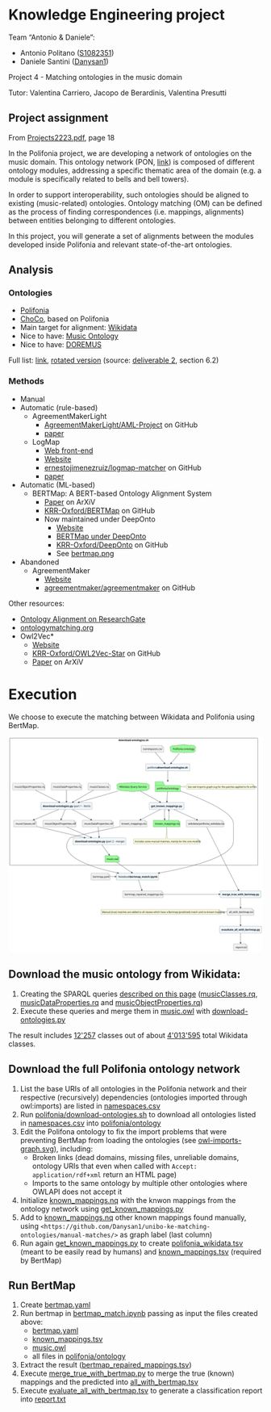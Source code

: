 # Knowledge Engineering project

Team “Antonio & Daniele”:

- Antonio Politano ([S1082351](https://github.com/S1082351))
- Daniele Santini ([Danysan1](https://github.com/Danysan1))

Project 4 - Matching ontologies in the music domain

Tutor: Valentina Carriero, Jacopo de Berardinis, Valentina Presutti

## Project assignment
From [Projects2223.pdf](./Projects2223.pdf), page 18

In the Polifonia project, we are developing a network of ontologies on the music domain.
This ontology network (PON, [link](https://github.com/polifonia-project/ontology-network/)) is composed of different ontology modules, addressing a specific thematic area of the domain (e.g. a module is specifically related to bells and bell towers).

In order to support interoperability, such ontologies should be aligned to existing (music-related) ontologies.
Ontology matching (OM) can be defined as the process of finding correspondences (i.e. mappings, alignments) between entities belonging to different ontologies.

In this project, you will generate a set of alignments between the modules developed inside Polifonia and relevant state-of-the-art ontologies.

## Analysis
### Ontologies

* [Polifonia](./polifonia/)
* [ChoCo](https://github.com/smashub/choco), based on Polifonia
* Main target for alignment: [Wikidata](./wikidata)
* Nice to have: [Music Ontology](./music-ontology/)
* Nice to have: [DOREMUS](./doremus/)

Full list: [link](https://github.com/polifonia-project/ontology-network/blob/5e90aefa25217547eddd4816bdae719b0e52daac/resources/d21-ontologies.pdf), [rotated version](./d21-ontologies.pdf) (source: [deliverable 2](https://polifonia-project.eu/wp-content/uploads/2022/01/Polifonia_D2.1_V1.0.pdf), section 6.2)

### Methods

* Manual
* Automatic (rule-based)
    * AgreementMakerLight
        * [AgreementMakerLight/AML-Project](https://github.com/AgreementMakerLight/AML-Project) on GitHub
        * [paper](https://www.semantic-web-journal.net/content/agreementmakerlight-0)
    * LogMap
        * [Web front-end](http://krrwebtools.cs.ox.ac.uk/logmap/)
        * [Website](https://www.cs.ox.ac.uk/isg/tools/LogMap/)
        * [ernestojimenezruiz/logmap-matcher](https://github.com/ernestojimenezruiz/logmap-matcher) on GitHub
        * [paper](https://www.cs.ox.ac.uk/isg/projects/LogMap/papers/paper_ISWC2011.pdf)
* Automatic (ML-based)
    * BERTMap: A BERT-based Ontology Alignment System
        * [Paper](https://arxiv.org/abs/2112.02682) on ArXiV
        * [KRR-Oxford/BERTMap](https://github.com/KRR-Oxford/BERTMap) on GitHub
        * Now maintained under DeepOnto
            * [Website](https://krr-oxford.github.io/DeepOnto/)
            * [BERTMap under DeepOnto](https://krr-oxford.github.io/DeepOnto/bertmap/)
            * [KRR-Oxford/DeepOnto](https://github.com/KRR-Oxford/DeepOnto) on GitHub
            * See [bertmap.png](bertmap.png)
* Abandoned
    * AgreementMaker
        * [Website](https://agreementmaker.github.io/)
        * [agreementmaker/agreementmaker](https://github.com/agreementmaker/agreementmaker) on GitHub

Other resources:
* [Ontology Alignment on ResearchGate](https://www.researchgate.net/topic/Ontology-Alignment/publications)
* [ontologymatching.org](http://www.ontologymatching.org/index.html)
* Owl2Vec*
    * [Website](https://owl2vec-star.readthedocs.io/en/latest/readme.html)
    * [KRR-Oxford/OWL2Vec-Star](https://github.com/KRR-Oxford/OWL2Vec-Star) on GitHub
    * [Paper](https://arxiv.org/abs/2009.14654) on ArXiV

# Execution

We choose to execute the matching between Wikidata and Polifonia using BertMap.

![Script flow](flow.svg)

## Download the music ontology from Wikidata:

1. Creating the SPARQL queries [described on this page](https://www.wikidata.org/wiki/User:Danysan1/Polifonia-Wikidata_matching) ([musicClasses.rq](wikidata/musicClasses.rq), [musicDataProperties.rq](wikidata/musicDataProperties.rq) and [musicObjectProperties.rq](wikidata/musicObjectProperties.rq))
2. Execute these queries and merge them in [music.owl](wikidata/ontology/music.owl) with [download-ontologies.py](wikidata/download-ontologies.py)

The result includes [12'257](https://www.wikidata.org/wiki/User:Danysan1/Polifonia-Wikidata_matching#Result_count) classes out of about [4'013'595](https://www.wikidata.org/wiki/User:Danysan1/Polifonia-Wikidata_matching#Total_class_count) total Wikidata classes.

## Download the full Polifonia ontology network

1. List the base URIs of all ontologies in the Polifonia network and their respective (recursively) dependencies (ontologies imported through owl:imports) are listed in [namespaces.csv](polifonia/namespaces.csv)
2. Run [polifonia/download-ontologies.sh](polifonia/download-ontologies.sh) to download all ontologies listed in [namespaces.csv](polifonia/namespaces.csv) into [polifonia/ontology](polifonia/ontology)
3. Edit the Polifona ontology to fix the import problems that were preventing BertMap from loading the ontologies (see [owl-imports-graph.svg](polifonia/owl-imports-graph.svg)), including:
    - Broken links (dead domains, missing files, unreliable domains, ontology URIs that even when called with `Accept: application/rdf+xml` return an HTML page)
    - Imports to the same ontology by multiple other ontologies where OWLAPI does not accept it
4. Initialize [known_mappings.nq](./known_mappings.nq) with the knwon mappings from the ontology network using [get_known_mappings.py](./get_known_mappings.py)
5. Add to [known_mappings.nq](./known_mappings.nq) other known mappings found manually, using `<https://github.com/Danysan1/unibo-ke-matching-ontologies/manual-matches/>` as graph label (last column)
6. Run again [get_known_mappings.py](./get_known_mappings.py) to create [polifonia_wikidata.tsv](wikidata/polifonia_wikidata.tsv) (meant to be easily read by humans) and [known_mappings.tsv](./known_mappings.tsv) (required by BertMap)

## Run BertMap

1. Create [bertmap.yaml](wikidata/bertmap.yaml)
2. Run bertmap in [bertmap_match.ipynb](wikidata/bertmap_match.ipynb) passing as input the files created above:
    - [bertmap.yaml](wikidata/bertmap.yaml)
    - [known_mappings.tsv](./known_mappings.tsv)
    - [music.owl](wikidata/ontology/music.owl)
    - all files in [polifonia/ontology](polifonia/ontology)
3. Extract the result ([bertmap_repaired_mappings.tsv](wikidata/bertmap_repaired_mappings.tsv))
4. Execute [merge_true_with_bertmap.py](wikidata/merge_true_with_bertmap.py) to merge the true (known) mappings and the predicted into [all_with_bertmap.tsv](wikidata/all_with_bertmap.tsv)
5. Execute [evaluate_all_with_bertmap.tsv](wikidata/evaluate_all_with_bertmap.tsv) to generate a classification report into [report.txt](wikidata/report.txt)


